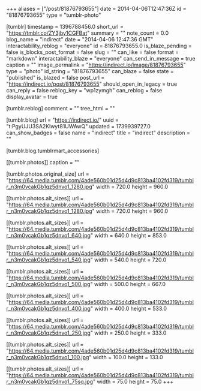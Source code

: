 +++
aliases = ["/post/81876793655"]
date = 2014-04-06T12:47:36Z
id = "81876793655"
type = "tumblr-photo"

[tumblr]
timestamp = 1396788456.0
short_url = "https://tmblr.co/ZY3jby1CGFBat"
summary = ""
note_count = 0.0
blog_name = "indirect"
date = "2014-04-06 12:47:36 GMT"
interactability_reblog = "everyone"
id = 81876793655.0
is_blaze_pending = false
is_blocks_post_format = false
slug = ""
can_like = false
format = "markdown"
interactability_blaze = "everyone"
can_send_in_message = true
caption = ""
image_permalink = "https://indirect.io/image/81876793655"
type = "photo"
id_string = "81876793655"
can_blaze = false
state = "published"
is_blazed = false
post_url = "https://indirect.io/post/81876793655"
should_open_in_legacy = true
can_reply = false
reblog_key = "wp1zymgh"
can_reblog = false
display_avatar = true

[tumblr.reblog]
comment = ""
tree_html = ""

[tumblr.blog]
url = "https://indirect.io/"
uuid = "t:PgyUJU3SA2Klwyt81UWAwQ"
updated = 1739939727.0
can_show_badges = false
name = "indirect"
title = "indirect"
description = ""

[tumblr.blog.tumblrmart_accessories]

[[tumblr.photos]]
caption = ""

[tumblr.photos.original_size]
url = "https://64.media.tumblr.com/4ade560b01d25d4d9c813ba4102fd319/tumblr_n3m0vcakGb1qz5dnvo1_1280.jpg"
width = 720.0
height = 960.0

[[tumblr.photos.alt_sizes]]
url = "https://64.media.tumblr.com/4ade560b01d25d4d9c813ba4102fd319/tumblr_n3m0vcakGb1qz5dnvo1_1280.jpg"
width = 720.0
height = 960.0

[[tumblr.photos.alt_sizes]]
url = "https://64.media.tumblr.com/4ade560b01d25d4d9c813ba4102fd319/tumblr_n3m0vcakGb1qz5dnvo1_640.jpg"
width = 640.0
height = 853.0

[[tumblr.photos.alt_sizes]]
url = "https://64.media.tumblr.com/4ade560b01d25d4d9c813ba4102fd319/tumblr_n3m0vcakGb1qz5dnvo1_540.jpg"
width = 540.0
height = 720.0

[[tumblr.photos.alt_sizes]]
url = "https://64.media.tumblr.com/4ade560b01d25d4d9c813ba4102fd319/tumblr_n3m0vcakGb1qz5dnvo1_500.jpg"
width = 500.0
height = 667.0

[[tumblr.photos.alt_sizes]]
url = "https://64.media.tumblr.com/4ade560b01d25d4d9c813ba4102fd319/tumblr_n3m0vcakGb1qz5dnvo1_400.jpg"
width = 400.0
height = 533.0

[[tumblr.photos.alt_sizes]]
url = "https://64.media.tumblr.com/4ade560b01d25d4d9c813ba4102fd319/tumblr_n3m0vcakGb1qz5dnvo1_250.jpg"
width = 250.0
height = 333.0

[[tumblr.photos.alt_sizes]]
url = "https://64.media.tumblr.com/4ade560b01d25d4d9c813ba4102fd319/tumblr_n3m0vcakGb1qz5dnvo1_100.jpg"
width = 100.0
height = 133.0

[[tumblr.photos.alt_sizes]]
url = "https://64.media.tumblr.com/4ade560b01d25d4d9c813ba4102fd319/tumblr_n3m0vcakGb1qz5dnvo1_75sq.jpg"
width = 75.0
height = 75.0
+++
